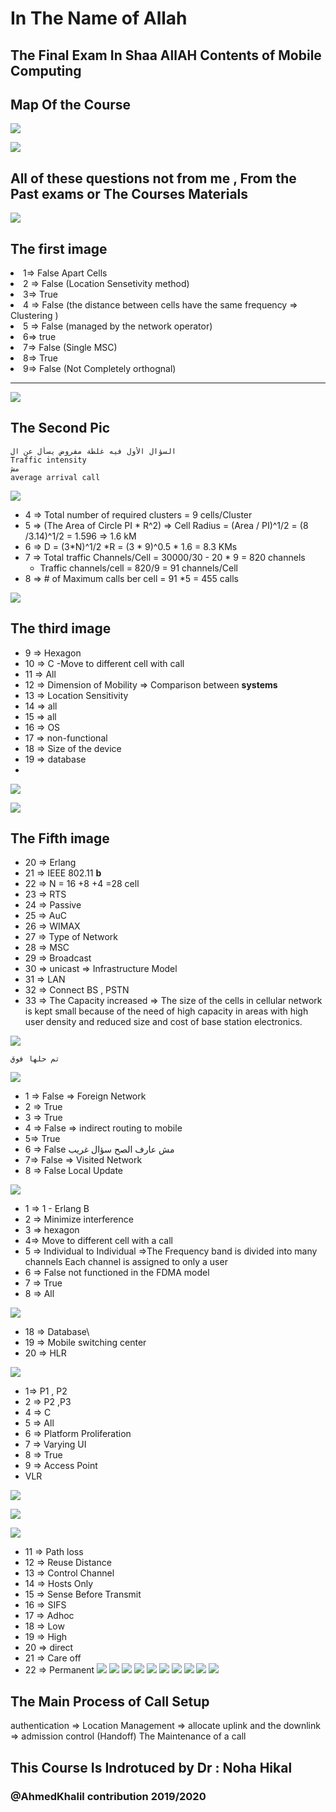 # In The Name of Allah 

## The Final Exam In Shaa AllAH Contents of Mobile Computing

## Map Of the Course

![](PICS/1.PNG)

![](PICS/19.png)

## All of these questions not from me , From the Past exams or The Courses Materials

![](PICS/2.jpg)

## The first image
<li> 1=> False Apart Cells<li> 2 => False (Location Sensetivity method)<li> 3=> True <li> 4 => False (the distance between cells have the same frequency => Clustering ) <li> 5 => False (managed by the network operator) <li> 6=> true <li> 7=> False (Single MSC)<li> 8=> True <li> 9=> False (Not Completely orthognal)

---

![](PICS/3.jpg)

## The Second Pic 
```
السؤال الأول فيه غلطة مفروض يسأل عن ال 
Traffic intensity 
مش 
average arrival call 
```

![](PICS/20.jpg)

- 4 => Total number of required clusters = 9 cells/Cluster
- 5 => (The Area of Circle PI * R^2) => Cell Radius = (Area / PI)^1/2 = (8 /3.14)^1/2 = 1.596 => 1.6 kM
- 6 => D = (3*N)^1/2 *R = (3 * 9)^0.5 * 1.6 = 8.3 KMs
- 7 => Total traffic Channels/Cell = 30000/30 - 20 * 9 =  820 channels
    - Traffic channels/cell = 820/9 = 91 channels/Cell
- 8 => # of Maximum calls ber cell = 91 *5 = 455 calls

![](PICS/4.jpg)

## The third image 
- 9 => Hexagon
- 10 => C -Move to different cell with call
- 11 => All
- 12 => Dimension of Mobility => Comparison between __systems__
- 13 => Location Sensitivity
- 14 => all
- 15 => all 
- 16 => OS
- 17 => non-functional
- 18 => Size of the device
- 19 => database
- 
![](PICS/5.jpg)

![](PICS/6.jpg)

## The Fifth image
- 20 => Erlang 
- 21 => IEEE 802.11 __b__
- 22 => N = 16 +8 +4 =28 cell
- 23 => RTS
- 24 => Passive 
- 25 => AuC
- 26 => WIMAX
- 27 => Type of Network
- 28 => MSC
- 29 => Broadcast
- 30 => unicast => Infrastructure Model
- 31 => LAN
- 32 => Connect BS , PSTN
- 33 => The Capacity increased  => The size of the cells in cellular network is kept small because of the need of high capacity in areas with high user density and reduced size and cost of base station electronics.
  
![](PICS/7.jpg)

```
تم حلها فوق
```
![](PICS/8.jpg)

- 1 => False => Foreign Network 
- 2 => True
- 3 => True 
- 4 => False => indirect routing to mobile
-  5=> True
- 6 => False  مش عارف الصح سؤال غريب
- 7=> False => Visited Network
- 8 => False Local Update


![](PICS/9.jpg)

- 1 => 1 - Erlang B
- 2 => Minimize interference 
- 3 => hexagon
- 4=> Move to different cell with a call
- 5 => Individual to Individual =>The Frequency band is divided into many channels Each channel is assigned to only a user
- 6 => False  not functioned in the FDMA model
- 7 => True
- 8 => All

![](PICS/10.jpg)

- 18 => Database\
- 19 => Mobile switching center
- 20 => HLR

![](PICS/12.jpg)

- 1=> P1 , P2
- 2 => P2 ,P3
- 4 => C
- 5 => All
- 6 => Platform Proliferation
- 7 => Varying UI
- 8 => True
- 9 => Access Point
- VLR

![](PICS/14.jpg)

![](PICS/16.jpg)

![](PICS/18.jpg)

- 11 => Path loss
- 12 => Reuse Distance 
- 13 => Control Channel
- 14 => Hosts Only
- 15 => Sense Before Transmit
- 16 => SIFS
- 17 => Adhoc
- 18 => Low
- 19 => High 
- 20 => direct
- 21 => Care off
- 22 => Permanent
![](PICS/21.jpg)
![](PICS/22.jpg)
![](PICS/23.jpg)
![](PICS/24.jpg)
![](PICS/25.jpg)
![](PICS/26.jpg)
![](PICS/27.PNG)
![](PICS/28.PNG)
![](PICS/29.PNG)
![](PICS/30.PNG)

## The Main Process of Call Setup 
authentication => Location Management => allocate uplink and the downlink => admission control (Handoff) The Maintenance of a call


## This Course Is Indrotuced by Dr : Noha Hikal
### @AhmedKhalil contribution 2019/2020

